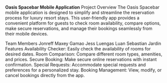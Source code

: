 **Oasis Spacebar Mobile Application**
Project Overview
The Oasis Spacebar mobile application is designed to simplify and streamline the reservation process for luxury resort stays. This user-friendly app provides a convenient platform for guests to check room availability, compare options, make secure reservations, and manage their bookings seamlessly from their mobile devices.

Team Members
Jonreff Maxey Gamao
Jess Luengas
Luan Sebastian Jardin
Features
Availability Checker: Easily check the availability of rooms for desired dates.
Room Comparison: Compare different room types, amenities, and prices.
Secure Booking: Make secure online reservations with instant confirmation.
Special Requests: Accommodate special requests and preferences for a personalized stay.
Booking Management: View, modify, or cancel bookings directly from the app.
